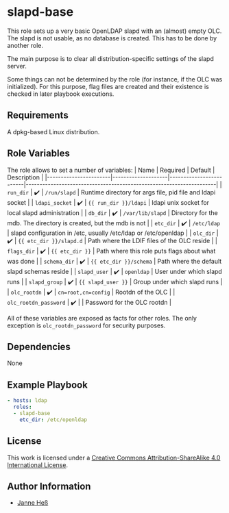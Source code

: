 # slapd-base

This role sets up a very basic OpenLDAP slapd with an (almost) empty OLC.
The slapd is not usable, as no database is created.
This has to be done by another role.

The main purpose is to clear all distribution-specific settings of the slapd server.

Some things can not be determined by the role (for instance, if the OLC was initialized).
For this purpose, flag files are created and their existence is checked in later playbook executions.

## Requirements

A dpkg-based Linux distribution.

## Role Variables

The role allows to set a number of variables:
| Name                  | Required           | Default                 | Description                                                         |
|-----------------------|--------------------|-------------------------|---------------------------------------------------------------------|
| `run_dir`             | :heavy_check_mark: | `/run/slapd`            | Runtime directory for args file, pid file and ldapi socket          |
| `ldapi_socket`        | :heavy_check_mark: | `{{ run_dir }}/ldapi`   | ldapi unix socket for local slapd administration                    |
| `db_dir`              | :heavy_check_mark: | `/var/lib/slapd`        | Directory for the mdb. The directory is created, but the mdb is not |
| `etc_dir`             | :heavy_check_mark: | `/etc/ldap`             | slapd configuration in /etc, usually /etc/ldap or /etc/openldap     |
| `olc_dir`             | :heavy_check_mark: | `{{ etc_dir }}/slapd.d` | Path where the LDIF files of the OLC reside                         |
| `flags_dir`           | :heavy_check_mark: | `{{ etc_dir }}`         | Path where this role puts flags about what was done                 |
| `schema_dir`          | :heavy_check_mark: | `{{ etc_dir }}/schema`  | Path where the default slapd schemas reside                         |
| `slapd_user`          | :heavy_check_mark: | `openldap`              | User under which slapd runs                                         |
| `slapd_group`         | :heavy_check_mark: | `{{ slapd_user }}`      | Group under which slapd runs                                        |
| `olc_rootdn`          | :heavy_check_mark: | `cn=root,cn=config`     | Rootdn of the OLC                                                   |
| `olc_rootdn_password` | :heavy_check_mark: |                         | Password for the OLC rootdn                                         |

All of these variables are exposed as facts for other roles.
The only exception is `olc_rootdn_password` for security purposes.

## Dependencies

None

## Example Playbook

```yml
- hosts: ldap
  roles:
  - slapd-base
    etc_dir: /etc/openldap
```

## License

This work is licensed under a [Creative Commons Attribution-ShareAlike 4.0 International License](http://creativecommons.org/licenses/by-sa/4.0/).

## Author Information

- [Janne Heß](https://github.com/dasJ)
